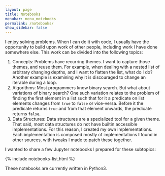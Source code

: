 ```yaml
---
layout: page
title: Notebooks
menubar: menu_notebooks
permalink: /notebooks/
show_sidebar: false
---
```


I enjoy solving problems. When I can do it with code, I usually have the opportunity to build upon work of other people, including work I have done somewhere else. This work can be divided into the following topics:
1. Concepts: Problems have recurring themes. I want to capture those themes, and reuse them. For example, when dealing with a nested list of arbitrary changing depths, and I want to flatten the list, what do I do? Another example is examining why it is discouraged to change an iterable during a loop.
2. Algorithms: Most programmers know binary search. But what about variations of binary search? One such variation relates to the problem of finding the first element in a list such that for it a predicate on list elements changes from `true` to `false` or vice-versa. Before it the predicate returns `true` and from that element onwards, the predicate returns `false`.
3. Data Structures: Data structures are a specialized tool for a given theme. That said, most data structures do not have builtin accessible implementations. For this reason, I created my own implementations. Each implementation is composed mostly of implementations I found in other sources, with tweaks I made to patch these together.

I wanted to share a few Jupyter notebooks I prepared for these subtopics:

{% include notebooks-list.html %}

These notebooks are currently written in Python3. 

